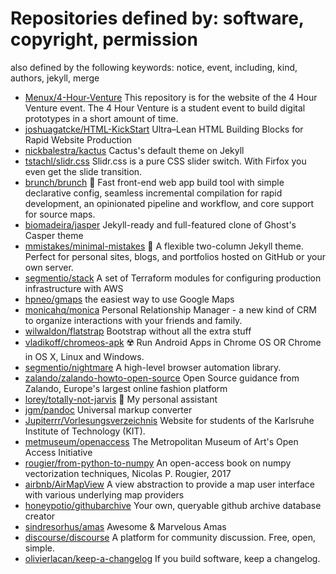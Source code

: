 # Repositories defined by: software, copyright, permission

also defined by the following keywords: notice, event, including, kind, authors, jekyll, merge

- [Menux/4-Hour-Venture](https://github.com/Menux/4-Hour-Venture)
  This repository is for the website of the 4 Hour Venture event. The 4 Hour Venture is a student event to build digital prototypes in a short amount of time.
- [joshuagatcke/HTML-KickStart](https://github.com/joshuagatcke/HTML-KickStart)
  Ultra–Lean HTML Building Blocks for Rapid Website Production
- [nickbalestra/kactus](https://github.com/nickbalestra/kactus)
  Cactus's default theme on Jekyll
- [tstachl/slidr.css](https://github.com/tstachl/slidr.css)
  Slidr.css is a pure CSS slider switch. With Firfox you even get the slide transition.
- [brunch/brunch](https://github.com/brunch/brunch)
  :fork_and_knife: Fast front-end web app build tool with simple declarative config, seamless incremental compilation for rapid development, an opinionated pipeline and workflow, and core support for source maps.
- [biomadeira/jasper](https://github.com/biomadeira/jasper)
  Jekyll-ready and full-featured clone of Ghost's Casper theme
- [mmistakes/minimal-mistakes](https://github.com/mmistakes/minimal-mistakes)
  :triangular_ruler: A flexible two-column Jekyll theme. Perfect for personal sites, blogs, and portfolios hosted on GitHub or your own server.
- [segmentio/stack](https://github.com/segmentio/stack)
  A set of Terraform modules for configuring production infrastructure with AWS
- [hpneo/gmaps](https://github.com/hpneo/gmaps)
  the easiest way to use Google Maps
- [monicahq/monica](https://github.com/monicahq/monica)
  Personal Relationship Manager - a new kind of CRM to organize interactions with your friends and family.
- [wilwaldon/flatstrap](https://github.com/wilwaldon/flatstrap)
  Bootstrap without all the extra stuff
- [vladikoff/chromeos-apk](https://github.com/vladikoff/chromeos-apk)
  ☢️  Run Android Apps in Chrome OS OR Chrome in OS X, Linux and Windows.
- [segmentio/nightmare](https://github.com/segmentio/nightmare)
  A high-level browser automation library.
- [zalando/zalando-howto-open-source](https://github.com/zalando/zalando-howto-open-source)
  Open Source guidance from Zalando, Europe's largest online fashion platform
- [lorey/totally-not-jarvis](https://github.com/lorey/totally-not-jarvis)
  :robot: My personal assistant
- [jgm/pandoc](https://github.com/jgm/pandoc)
  Universal markup converter
- [Jupiterrr/Vorlesungsverzeichnis](https://github.com/Jupiterrr/Vorlesungsverzeichnis)
  Website for students of the Karlsruhe Institute of Technology (KIT).
- [metmuseum/openaccess](https://github.com/metmuseum/openaccess)
  The Metropolitan Museum of Art's Open Access Initiative
- [rougier/from-python-to-numpy](https://github.com/rougier/from-python-to-numpy)
  An open-access book on numpy vectorization techniques, Nicolas P. Rougier, 2017
- [airbnb/AirMapView](https://github.com/airbnb/AirMapView)
  A view abstraction to provide a map user interface with various underlying map providers
- [honeypotio/githubarchive](https://github.com/honeypotio/githubarchive)
  Your own, queryable github archive database creator
- [sindresorhus/amas](https://github.com/sindresorhus/amas)
  Awesome & Marvelous Amas
- [discourse/discourse](https://github.com/discourse/discourse)
  A platform for community discussion. Free, open, simple.
- [olivierlacan/keep-a-changelog](https://github.com/olivierlacan/keep-a-changelog)
  If you build software, keep a changelog.
